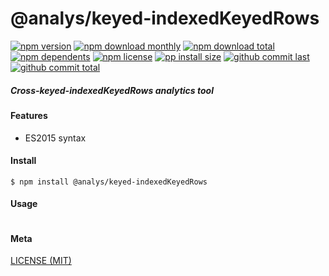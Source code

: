 # @analys/keyed-indexedKeyedRows

[![npm version][badge-npm-version]][url-npm]
[![npm download monthly][badge-npm-download-monthly]][url-npm]
[![npm download total][badge-npm-download-total]][url-npm]
[![npm dependents][badge-npm-dependents]][url-github]
[![npm license][badge-npm-license]][url-npm]
[![pp install size][badge-pp-install-size]][url-pp]
[![github commit last][badge-github-last-commit]][url-github]
[![github commit total][badge-github-commit-count]][url-github]

[//]: <> (Shields)
[badge-npm-version]: https://flat.badgen.net/npm/cell/@analys/keyed-indexedKeyedRows
[badge-npm-download-monthly]: https://flat.badgen.net/npm/dm/@analys/keyed-indexedKeyedRows
[badge-npm-download-total]:https://flat.badgen.net/npm/dt/@analys/keyed-indexedKeyedRows
[badge-npm-dependents]: https://flat.badgen.net/npm/dependents/@analys/keyed-indexedKeyedRows
[badge-npm-license]: https://flat.badgen.net/npm/license/@analys/keyed-indexedKeyedRows
[badge-pp-install-size]: https://flat.badgen.net/packagephobia/install/@analys/keyed-indexedKeyedRows
[badge-github-last-commit]: https://flat.badgen.net/github/last-commit/hoyeungw/analys
[badge-github-commit-count]: https://flat.badgen.net/github/commits/hoyeungw/analys

[//]: <> (Link)
[url-npm]: https://npmjs.org/package/@analys/keyed-indexedKeyedRows
[url-pp]: https://packagephobia.now.sh/result?p=@analys/keyed-indexedKeyedRows
[url-github]: https://github.com/hoyeungw/analys

##### Cross-keyed-indexedKeyedRows analytics tool

#### Features

- ES2015 syntax

#### Install
```console
$ npm install @analys/keyed-indexedKeyedRows
```

#### Usage
```js
```

#### Meta
[LICENSE (MIT)](/LICENSE)
